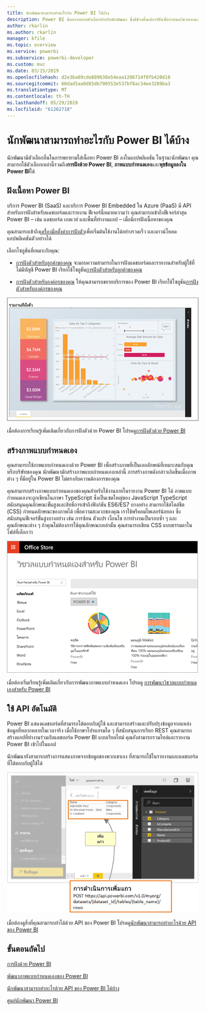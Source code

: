 ```yaml
---
title: นักพัฒนาสามารถทำอะไรกับ Power BI ได้บ้าง
description: Power BI มีหลากหลายตัวเลือกสำหรับนักพัฒนา ซึ่งมีช่วงตั้งแต่การฝังเพื่อกำหนดวิชวลเองและการสตรีมชุดข้อมูล
author: rkarlin
ms.author: rkarlin
manager: kfile
ms.topic: overview
ms.service: powerbi
ms.subservice: powerbi-developer
ms.custom: mvc
ms.date: 03/15/2019
ms.openlocfilehash: d2e3ba69cde609638e54eaa1206714f0fb420d18
ms.sourcegitcommit: 60dad5aa0d85db790553e537bf8ac34ee3289ba3
ms.translationtype: MT
ms.contentlocale: th-TH
ms.lasthandoff: 05/29/2019
ms.locfileid: "61262718"
---
```

# <a name="what-can-developers-do-with-power-bi"></a>นักพัฒนาสามารถทำอะไรกับ Power BI ได้บ้าง

นักพัฒนามีตัวเลือกอื่นในการพยายามใส่เนื้อหา Power BI ลงในแอปพลิเคชัน ในฐานะนักพัฒนา คุณสามารถใช้ตัวเลือกเหล่านี้รวมถึง**การฝังด้วย Power BI**, **ภาพแบบกำหนดเอง**และ**พุชข้อมูลลงใน Power BI**ได้

## <a name="embedding-power-bi-content"></a>ฝังเนื้อหา Power BI

บริการ Power BI (SaaS) และบริการ Power BI Embedded ใน Azure (PaaS) มี API สำหรับการฝังสำหรับแดชบอร์ดและรายงาน ฟีเจอร์นี้หมายความว่า คุณสามารถเข้าถึงฟีเจอร์ล่าสุด Power BI – เช่น แดชบอร์ด เกตเวย์ และพื้นที่ทำงานแอป – เมื่อมีการฝังเนื้อหาของคุณ

คุณสามารถเข้าถึง[เครื่องมือตั้งค่าการฝังตัว](https://aka.ms/embedsetup)เพื่อเริ่มต้นใช้งานได้อย่างรวดเร็ว และดาวน์โหลดแอปพลิเคชันตัวอย่างได้

เลือกโซลูชันที่เหมาะกับคุณ:

* [การฝังตัวสำหรับลูกค้าของคุณ](embedding.md#embedding-for-your-customers) จะมอบความสามารถในการฝังแดชบอร์ดและรายงานสำหรับผู้ใช้ที่ไม่มีบัญชี Power BI เรียกใช้โซลูชัน[การฝังตัวสำหรับลูกค้าของคุณ](https://aka.ms/embedsetup/AppOwnsData)

* [การฝังตัวสำหรับองค์กรของคุณ](embedding.md#embedding-for-your-organization) ให้คุณสามารถขยายบริการของ Power BI เรียกใช้โซลูชัน[การฝังตัวสำหรับองค์กรของคุณ](https://aka.ms/embedsetup/UserOwnsData)

![ตัวอย่าง PBIE](media/what-can-you-do/what-can-you-do-02.png)

เมื่อต้องการเรียนรู้เพิ่มเติมเกี่ยวกับการฝังตัวด้วย Power BI โปรดดู[การฝังตัวด้วย Power BI](embedding.md)

## <a name="developing-custom-visuals"></a>สร้างภาพแบบกำหนดเอง

คุณสามารถใช้ภาพแบบกำหนดเองด้วย Power BI เพื่อสร้างภาพที่เป็นเอกลักษณ์ที่เหมาะสมกับคุณหรือบริษัทของคุณ นักพัฒนามักสร้างภาพแบบกำหนดเองเหล่านี้ การสร้างภาพดังกล่าวเกิดขึ้นเมื่อภาพต่าง ๆ ที่มีอยู่ใน Power BI ไม่ตรงกับความต้องการของคุณ

คุณสามารถสร้างภาพแบบกำหนดเองของคุณสำหรับใช้งานภายในรายงาน Power BI ได้ ภาพแบบกำหนดเองจะถูกเขียนในภาษา TypeScript ซึ่งเป็นเซตใหญ่ของ JavaScript TypeScript สนับสนุนคุณลักษณะขั้นสูงและสิทธิ์การเข้าถึงฟังก์ชัน ES6/ES7 บางอย่าง สามารถใช้สไตล์ชีต (CSS) กำหนดลักษณะของภาพได้ เพื่อความสะดวกของคุณ เราใช้พรีคอมไพเลอร์น้อยลง ซึ่งสนับสนุนฟีเจอร์ขั้นสูงบางอย่าง เช่น การซ้อน ตัวแปร เงื่อนไข การทำงานเป็นรอบซ้ำ ๆ และคุณลักษณะต่าง ๆ ถ้าคุณไม่ต้องการใช้คุณลักษณะเหล่านั้น คุณสามารถเขียน CSS แบบธรรมดาในไฟล์ที่เล็กกว่า

![ตัวอย่าง CV](media/what-can-you-do/powerbi-custom-visual-store.png)

เมื่อต้องเริ่มเรียนรู้เพิ่มเติมเกี่ยวกับการพัฒนาภาพแบบกำหนดเอง โปรดดู [การพัฒนาวิชวลแบบกำหนดเองสำหรับ Power BI](custom-visual-develop-tutorial.md)

## <a name="using-api-automation"></a>ใช้ API อัตโนมัติ

Power BI แสดงแดชบอร์ดที่สามารถโต้ตอบกับผู้ใช้ และสามารถสร้างและปรับปรุงข้อมูลจากแหล่งข้อมูลที่หลากหลายในเวลาจริง เมื่อใช้ภาษาโปรแกรมใด ๆ ที่สนับสนุนการเรียก REST คุณสามารถสร้างแอปที่ทำงานร่วมกับแดชบอร์ด Power BI แบบเรียลไทม์ คุณยังสามารถรวมไทล์และรายงาน Power BI เข้าไปในแอป

นักพัฒนายังสามารถสร้างการแสดงภาพจากข้อมูลของพวกเขาเอง ที่สามารถใช้ในรายงานและแดชบอร์ดที่โต้ตอบกับผู้ใช้ได้

![ตัวอย่างการส่งข้อมูล](media/what-can-you-do/powerbi-push-data.png)

เมื่อต้องดูสิ่งที่คุณสามารถทำได้ด้วย API ของ Power BI โปรดดู[นักพัฒนาสามารถทำอะไรด้วย API ของ Power BI](overview-of-power-bi-rest-api.md)

## <a name="next-steps"></a>ขั้นตอนถัดไป

[การฝังด้วย Power BI](embedding.md)  

[พัฒนาภาพแบบกำหนดเองของ Power BI](https://microsoft.github.io/PowerBI-visuals/docs/step-by-step-lab/developing-a-power-bi-custom-visual/)

[นักพัฒนาสามารถทำอะไรด้วย API ของ Power BI ได้บ้าง](overview-of-power-bi-rest-api.md)

[ศูนย์นักพัฒนา Power BI](https://powerbi.microsoft.com/developers/)